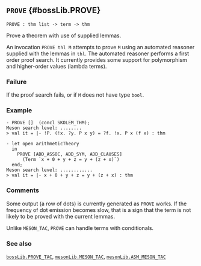 ## `PROVE` {#bossLib.PROVE}


```
PROVE : thm list -> term -> thm
```



Prove a theorem with use of supplied lemmas.


An invocation `PROVE thl M` attempts to prove `M` using an automated
reasoner supplied with the lemmas in `thl`. The automated reasoner
performs a first order proof search. It currently provides some support
for polymorphism and higher-order values (lambda terms).

### Failure

If the proof search fails, or if `M` does not have type `bool`.

### Example

    
    - PROVE []  (concl SKOLEM_THM);
    Meson search level: ........
    > val it = |- !P. (!x. ?y. P x y) = ?f. !x. P x (f x) : thm
    
    - let open arithmeticTheory
      in
        PROVE [ADD_ASSOC, ADD_SYM, ADD_CLAUSES]
          (Term `x + 0 + y + z = y + (z + x)`)
      end;
    Meson search level: ............
    > val it = |- x + 0 + y + z = y + (z + x) : thm
    

### Comments

Some output (a row of dots) is currently generated as `PROVE` works. If
the frequency of dot emission becomes slow, that is a sign that the
term is not likely to be proved with the current lemmas.

Unlike `MESON_TAC`, `PROVE` can handle terms with conditionals.

### See also

[`bossLib.PROVE_TAC`](#bossLib.PROVE_TAC), [`mesonLib.MESON_TAC`](#mesonLib.MESON_TAC), [`mesonLib.ASM_MESON_TAC`](#mesonLib.ASM_MESON_TAC)

